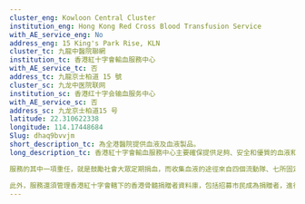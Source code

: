 ```yaml
---
cluster_eng: Kowloon Central Cluster
institution_eng: Hong Kong Red Cross Blood Transfusion Service
with_AE_service_eng: No
address_eng: 15 King's Park Rise, KLN
cluster_tc: 九龍中醫院聯網
institution_tc: 香港紅十字會輸血服務中心
with_AE_service_tc: 否
address_tc: 九龍京士柏道 15 號
cluster_sc: 九龙中医院联网
institution_sc: 香港红十字会输血服务中心
with_AE_service_sc: 否
address_sc: 九龙京士柏道15 号
latitude: 22.310622338
longitude: 114.17448684
Slug: dhaq9bvvjm
short_description_tc: 為全港醫院提供血液及血液製品。
long_description_tc: 香港紅十字會輸血服務中心主要確保提供足夠、安全和優質的血液和血液成份，以供病人治療之用。血液是由本港的一些志願人士免費所提供，該等志願人士須為已接受評估的健康人士。

服務的其中一項重任，就是鼓勵社會大眾定期捐血，而收集血液的途徑來自四個流動隊、七所固定捐血站和捐血巴士。血液收集後，會進行嚴格的血型及傳染病篩選等測試，並同時為血液進行處理，製造成一系列的血液製品(紅血球、血小板、新鮮冰凍血漿和白血球)。這些血液和血液製品將送往公立和私家醫院，作為臨床輸血用途，幫助有需要的病人。

此外，服務還須管理香港紅十字會轄下的香港骨髓捐贈者資料庫，包括招募市民成為捐贈者，進行白血球組織型化驗，及為與病人白血球組織型吻合的捐贈者安排造血幹細胞捐贈等相關服務。
---
```

